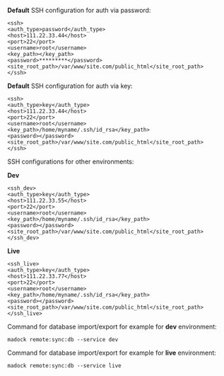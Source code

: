**Default** SSH configuration for auth via password:
```
<ssh>
<auth_type>password</auth_type>
<host>111.22.33.44</host>
<port>22</port>
<username>root</username>
<key_path></key_path>
<password>*********</password>
<site_root_path>/var/www/site.com/public_html</site_root_path>
</ssh>
```

**Default** SSH configuration for auth via key:
```
<ssh>
<auth_type>key</auth_type>
<host>111.22.33.44</host>
<port>22</port>
<username>root</username>
<key_path>/home/myname/.ssh/id_rsa</key_path>
<password></password>
<site_root_path>/var/www/site.com/public_html</site_root_path>
</ssh>
```

SSH configurations for other environments:

**Dev**
```
<ssh_dev>
<auth_type>key</auth_type>
<host>111.22.33.55</host>
<port>22</port>
<username>root</username>
<key_path>/home/myname/.ssh/id_rsa</key_path>
<password></password>
<site_root_path>/var/www/site.com/public_html</site_root_path>
</ssh_dev>
```

**Live**
```
<ssh_live>
<auth_type>key</auth_type>
<host>111.22.33.77</host>
<port>22</port>
<username>root</username>
<key_path>/home/myname/.ssh/id_rsa</key_path>
<password></password>
<site_root_path>/var/www/site.com/public_html</site_root_path>
</ssh_live>
```

Command for database import/export for example for **dev** environment:
```
madock remote:sync:db --service dev
```

Command for database import/export for example for **live** environment:
```
madock remote:sync:db --service live
```